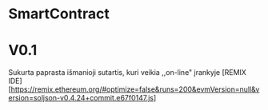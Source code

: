 # SmartContract

# V0.1

Sukurta paprasta išmanioji sutartis, kuri veikia ,,on-line" įrankyje [REMIX IDE][https://remix.ethereum.org/#optimize=false&runs=200&evmVersion=null&version=soljson-v0.4.24+commit.e67f0147.js]
